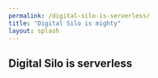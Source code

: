 ```yaml
---
permalink: /digital-silo-is-serverless/
title: "Digital Silo is mighty"
layout: splash
---
```


## Digital Silo is serverless